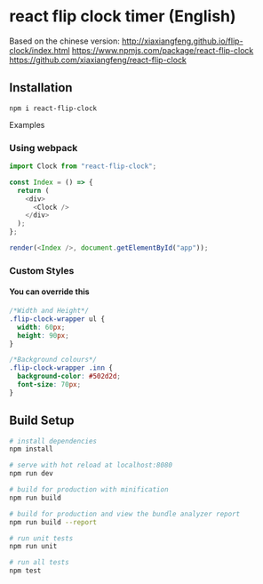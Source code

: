 # react flip clock timer (English)

Based on the chinese version:
http://xiaxiangfeng.github.io/flip-clock/index.html
https://www.npmjs.com/package/react-flip-clock
https://github.com/xiaxiangfeng/react-flip-clock

## Installation

```npm
npm i react-flip-clock
```

Examples

### Using webpack

```js
import Clock from "react-flip-clock";

const Index = () => {
  return (
    <div>
      <Clock />
    </div>
  );
};

render(<Index />, document.getElementById("app"));
```

### Custom Styles

#### You can override this

```css
/*Width and Height*/
.flip-clock-wrapper ul {
  width: 60px;
  height: 90px;
}

/*Background colours*/
.flip-clock-wrapper .inn {
  background-color: #502d2d;
  font-size: 70px;
}
```

## Build Setup

```bash
# install dependencies
npm install

# serve with hot reload at localhost:8080
npm run dev

# build for production with minification
npm run build

# build for production and view the bundle analyzer report
npm run build --report

# run unit tests
npm run unit

# run all tests
npm test
```
